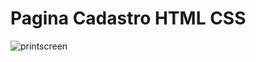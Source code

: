 # Pagina Cadastro HTML CSS

![printscreen](https://user-images.githubusercontent.com/86540187/137604876-9920bc19-e77c-4b7e-a953-4f126c18ec4a.png)

